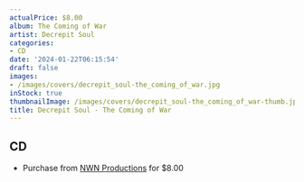 ```yaml
---
actualPrice: $8.00
album: The Coming of War
artist: Decrepit Soul
categories:
- CD
date: '2024-01-22T06:15:54'
draft: false
images:
- /images/covers/decrepit_soul-the_coming_of_war.jpg
inStock: true
thumbnailImage: /images/covers/decrepit_soul-the_coming_of_war-thumb.jpg
title: Decrepit Soul - The Coming of War
---
```


## CD
* Purchase from [NWN Productions](http://shop.nwnprod.com/index.php?route=product/product&path=93&product_id=45930&sort=pd.name&order=ASC) for $8.00
